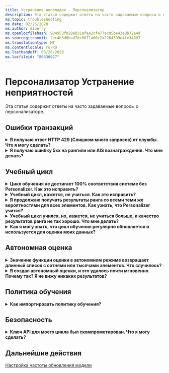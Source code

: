 ```yaml
---
title: Устранение неполадок - Персонализатор
description: Эта статья содержит ответы на часто задаваемые вопросы о персонализаторе.
ms.topic: troubleshooting
ms.date: 02/26/2020
ms.author: diberry
ms.openlocfilehash: 904953f028eb31afe42cf477ac05be43e8b72a4d
ms.sourcegitcommit: 2ec4b3d0bad7dc0071400c2a2264399e4fe34897
ms.translationtype: MT
ms.contentlocale: ru-RU
ms.lasthandoff: 03/28/2020
ms.locfileid: "80336027"
---
```

# <a name="personalizer-troubleshooting"></a>Персонализатор Устранение неприятностей

Эта статья содержит ответы на часто задаваемые вопросы о персонализаторе.

## <a name="transaction-errors"></a>Ошибки транзакций

<details>
<summary><b>Я получаю ответ HTTP 429 (Слишком много запросов) от службы. Что я могу сделать?</b></summary>

**Ответ**: Если вы выбрали свободный ценовой уровень при создании экземпляра Personalizer, существует ограничение квоты на количество разрешенных запросов ранга. Просмотрите частоту вызовов API API ранга (в панели метрик на портале Azure для ресурса Personalizer) и отрегулируйте уровень ценообразования (в панели уровня ценообразования), если ожидается, что объем вашего вызова увеличится сверх порога для выбранного уровня ценообразования.

</details>

<details>
<summary><b>Я получаю ошибку 5xx на рангили или AIS вознаграждения. Что мне делать?</b></summary>

**Ответ**: Эти вопросы должны быть прозрачными. Если они продолжаются, обратитесь в службу поддержки, выбрав **новый запрос поддержки** в разделе **Поддержка и устранение неполадок** на портале Azure для вашего ресурса Personalizer.

</details>

## <a name="learning-loop"></a>Учебный цикл

<details>
<summary>
<b>Цикл обучения не достигает 100% соответствия системе без Personalizer. Как это исправить?</b></summary>

**Ответ**: Причины, по которым вы не достигли своей цели с помощью учебного цикла:
* Недостаточно функций, отправленных с вызовом Rank API
* Ошибки в отправляемых функциях, такие как отправка неагрегированных данных функций, таких как метки времени, в Rank API
* Ошибки с обработкой циклов - например, не отправка данных о вознаграждении aPI за события

Чтобы исправить, необходимо изменить обработку, либо изменяя функции, отправленные в цикл, либо убедитесь, что награда является правильной оценкой качества ответа ранга.

</details>

<details>
<summary>
<b>Учебный цикл, кажется, не учиться. Как это исправить?</b></summary>

**Ответ**: Цикл обучения нуждается в нескольких тысячах вызовов Reward, прежде чем вызовы ранга расставить приоритеты эффективно.

Если вы не уверены в том, как в настоящее время ведет себя ваш цикл обучения, запустите оценку в [автономном режиме](concepts-offline-evaluation.md)и примените исправленную политику обучения.

</details>

<details>
<summary><b>Я продолжаю получать результаты ранга со всеми теми же вероятностями для всех элементов. Как узнать, что Personalizer учится?</b></summary>

**Ответ**: Personalizer возвращает те же вероятности в результате API ранга, когда он только начал и имеет _пустую_ модель, или когда вы сбросите петлю Personalizer, и ваша модель все еще находится в периоде **частоты обновления модели.**

Когда начинается новый период обновления, используется обновленная модель, и вы увидите изменения вероятности.

</details>

<details>
<summary><b>Учебный цикл учился, но, кажется, не учиться больше, и качество результатов ранга не так хорошо. Что мне делать?</b></summary>

**Ответ**.
* Убедитесь, что вы завершили и применили одну оценку на портале Azure для этого ресурса Personalizer (учебный цикл).
* Убедитесь, что все награды отправляются через API Reward API и обрабатываются.

</details>


<details>
<summary><b>Как я могу знать, что цикл обучения регулярно обновляется и используется для оценки моих данных?</b></summary>

**Ответ**: Вы можете найти время, когда модель была в последний раз обновлена на странице **настройки модели и обучения** портала Azure. Если вы видите старую метку времени, то, скорее всего, потому, что вы не отправляете вызовы Ранга и Вознаграждения. Если служба не имеет входящих данных, она не обновляет обучение. Если вы видите, что цикл обучения обновляется недостаточно часто, можно отсечить **частоту обновления модели.**

</details>

## <a name="offline-evaluations"></a>Автономная оценка

<details>
<summary><b>Значение функции оценки в автономном режиме возвращает длинный список с сотнями или тысячами элементов. Что случилось?</b></summary>

**Ответ**: Это, как правило, из-за меток времени, пользовательских интотистого интотра или некоторых других мелкозернистых функций, отправленных дюйма

</details>

<details>
<summary><b>Я создал автономный оценки, и это удалось почти мгновенно. Почему так? Я не вижу никаких результатов?</b></summary>

**Ответ**: В автономной оценке используются подготовленные данные модели из событий этого периода времени. Если вы не отправили какие-либо данные в период между началом и окончанием оценки, она будет завершена без каких-либо результатов. Отправить новую оценку в автономном режиме, выбрав временной диапазон с событиями, которые, как вы знаете, были отправлены в Personalizer.

</details>


## <a name="learning-policy"></a>Политика обучения

<details>
<summary><b>Как импортировать политику обучения?</b></summary>

**Ответ**: Узнайте больше о [концепциях политики обучения](concept-active-learning.md#understand-learning-policy-settings) и [о том, как применять](how-to-manage-model.md) новую политику обучения. Если вы не хотите выбирать политику обучения, вы можете использовать [оценку](how-to-offline-evaluation.md) в автономном режиме, чтобы предложить политику обучения, основанную на текущих событиях.

</details>

## <a name="security"></a>Безопасность

<details>
<summary><b>Ключ API для моего цикла был скомпрометирован. Что я могу сделать?</b></summary>

**Ответ**: Вы можете регенерировать один ключ после замены ваших клиентов, чтобы использовать другой ключ. Наличие двух ключей позволяет распространять ключ в ленивый образом без каких-либо простоев. Мы рекомендуем делать это на регулярном цикле в качестве меры безопасности.

</details>

## <a name="next-steps"></a>Дальнейшие действия

[Настройка частоты обновления модели](how-to-settings.md#model-update-frequency)